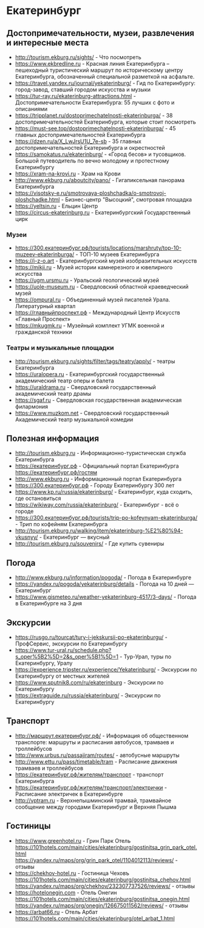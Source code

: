# Екатеринбург

## Достопримечательности, музеи, развлечения и интересные места

* http://tourism.ekburg.ru/sights/ - Что посмотреть
* https://www.ekbredline.ru - Красная линия Екатеринбурга – пешеходный туристический маршрут по историческому центру Екатеринбурга, обозначенный специальной разметкой на асфальте.
* https://travel.yandex.ru/journal/yekaterinburg/ - Гид по Екатеринбургу: город-завод, ставший городом искусства и музыки
* https://tur-ray.ru/ekaterinburg-attractions.html - Достопримечательности Екатеринбурга: 55 лучших с фото и описаниями
* https://tripplanet.ru/dostoprimechatelnosti-ekaterinburga/ - 38 достопримечательностей Екатеринбурга, которые стоит посмотреть
* https://must-see.top/dostoprimechatelnosti-ekaterinburga/ - 45 главных достопримечательностей Екатеринбурга
* https://dzen.ru/a/X_LwJrsU1U_7e-sb - 35 главных достопримечательностей Екатеринбурга и окрестностей
* https://samokatus.ru/ekaterinburg/ - «Город бесов» и тусовщиков. Большой путеводитель по вечно молодому и протестному Екатеринбургу
* https://xram-na-krovi.ru - Храм на Крови
* http://www.ekburg.ru/aboutcity/pano/ - Гигапиксельная панорама Екатеринбурга
* https://visotsky-e.ru/smotrovaya-ploshchadka/o-smotrovoj-ploshchadke.html - Бизнес-центр "Высоцкий", смотровая площадка
* https://yeltsin.ru - Ельцин Центр
* https://circus-ekaterinburg.ru - Екатеринбургский Государственный цирк

### Музеи

* https://300.екатеринбург.рф/tourists/locations/marshruty/top-10-muzeev-ekaterinburga/ - ТОП-10 музеев Екатеринбурга
* https://i-z-o.art - Екатеринбургский музей изобразительных искусств
* https://mikji.ru - Музей истории камнерезного и ювелирного искусства
* https://ugm.ursmu.ru - Уральский геологический музей
* https://uole-museum.ru - Свердловский областной краеведческий музей
* https://ompural.ru - Объединенный музей писателей Урала. Литературный квартал
* https://главныйпроспект.рф - Международный Центр Искусств «Главный Проспект»
* https://mkugmk.ru - Музейный комплект УГМК военной и гражданской техники

### Театры и музыкальные площадки

* http://tourism.ekburg.ru/sights/filter/tags/teatry/apply/ - театры Екатеринбурга
* https://uralopera.ru - Екатеринбургский государственный академический театр оперы и балета
* https://uraldrama.ru - Свердловский государственный академический театр драмы
* https://sgaf.ru - Свердловская государственная академическая филармония
* https://www.muzkom.net - Свердловский государственный Академический театр музыкальной комедии

## Полезная информация

* http://tourism.ekburg.ru - Информационно-туристическая служба Екатеринбурга
* https://екатеринбург.рф - Официальный портал Екатеринбурга  
  https://екатеринбург.рф/гостям
* http://www.ekburg.ru - Информационный портал Екатеринбурга
* https://300.екатеринбург.рф - Городу Екатеринбургу 300 лет
* https://www.kp.ru/russia/ekaterinburg/ - Екатеринбург, куда сходить, где остановиться
* https://wikiway.com/russia/ekaterinburg/ - Екатеринбург - всё о городе
* https://300.екатеринбург.рф/tourists/trip-po-kofeynyam-ekaterinburga/ - Трип по кофейням Екатеринбурга
* http://tourism.ekburg.ru/walking/item/ekaterinburg-%E2%80%94-vkusnyy/ - Екатеринбург — вкусный
* http://tourism.ekburg.ru/souvenirs/ - Где купить сувениры

## Погода

* http://www.ekburg.ru/information/pogoda/ - Погода в Екатеринбурге
* https://yandex.ru/pogoda/yekaterinburg/details - Погода на 10 дней — Екатеринбург
* https://www.gismeteo.ru/weather-yekaterinburg-4517/3-days/ - Погода в Екатеринбурге на 3 дня

## Экскурсии

* https://rusgo.ru/tourcat/tury-i-jekskursii-po-ekaterinburgu/ - ПрофСервис, экскурсии по Екатеринбургу
* https://www.tur-ural.ru/schedule.php?s_oper%5B2%5D=2&s_oper%5B1%5D=1 - Тур-Урал, туры по Екатеринбургу, Уралу
* https://experience.tripster.ru/experience/Yekaterinburg/ - Экскурсии по Екатеринбургу от местных жителей
* https://www.sputnik8.com/ru/ekaterinburg - Экскурсии по Екатеринбургу
* https://extraguide.ru/russia/ekaterinburg/ - Экскурсии по Екатеринбургу

## Транспорт

* http://маршрут.екатеринбург.рф/ - Информация об общественном транспорте: маршруты и расписания автобусов, трамваев и троллейбусов
* http://www.urbus.ru/passajiram/routes/ - автобусные маршруты
* http://www.ettu.ru/pass/timetable/tram - Расписание движения трамваев и троллейбусов
* https://екатеринбург.рф/жителям/транспорт - транспорт Екатеринбурга
* https://екатеринбург.рф/жителям/транспорт/электрички - Расписание электричек в Екатеринбурге
* http://vptram.ru - Верхнепышминский трамвай, трамвайное сообщение между городами Екатеринбург и Верхняя Пышма

## Гостиницы

* https://www.greenhotel.ru - Грин Парк Отель  
  https://101hotels.com/main/cities/ekaterinburg/gostinitsa_grin_park_otel.html  
  https://yandex.ru/maps/org/grin_park_otel/1104012113/reviews/ - отзывы
* https://chekhov-hotel.ru - Гостиница Чеховъ  
  https://101hotels.com/main/cities/ekaterinburg/gostinitsa_chehov.html  
  https://yandex.ru/maps/org/chekhov/232307737526/reviews/ - отзывы
* https://hotelonegin.com - Отель Онегин  
  https://101hotels.com/main/cities/ekaterinburg/gostinitsa_onegin.html  
  https://yandex.ru/maps/org/onegin/126675011562/reviews/ - отзывы
* https://arbat66.ru - Отель Арбат  
  https://101hotels.com/main/cities/ekaterinburg/otel_arbat_1.html
